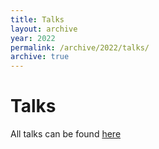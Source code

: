 ```yaml
---
title: Talks
layout: archive
year: 2022
permalink: /archive/2022/talks/
archive: true
---
```

# Talks

All talks can be found [here](https://cfp.bsidesvienna.at/bsidesvienna-2022/talk/)

